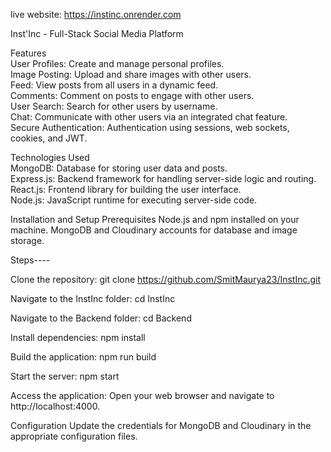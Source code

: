 live website: https://instinc.onrender.com

Inst'Inc - Full-Stack Social Media Platform

Features  
User Profiles: Create and manage personal profiles.  
Image Posting: Upload and share images with other users.  
Feed: View posts from all users in a dynamic feed.  
Comments: Comment on posts to engage with other users.  
User Search: Search for other users by username.  
Chat: Communicate with other users via an integrated chat feature.  
Secure Authentication: Authentication using sessions, web sockets, cookies, and JWT.    

Technologies Used  
MongoDB: Database for storing user data and posts.  
Express.js: Backend framework for handling server-side logic and routing.  
React.js: Frontend library for building the user interface.  
Node.js: JavaScript runtime for executing server-side code.  

Installation and Setup
Prerequisites
Node.js and npm installed on your machine.
MongoDB and Cloudinary accounts for database and image storage.


Steps----

Clone the repository:
git clone https://github.com/SmitMaurya23/InstInc.git  

Navigate to the InstInc folder:
cd InstInc

Navigate to the Backend folder:
cd Backend

Install dependencies:
npm install

Build the application:
npm run build

Start the server:
npm start

Access the application:
Open your web browser and navigate to http://localhost:4000.

Configuration
Update the credentials for MongoDB and Cloudinary in the appropriate configuration files.
